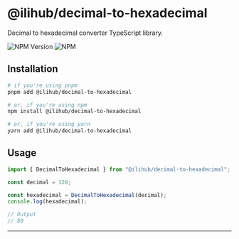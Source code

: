 # @ilihub/decimal-to-hexadecimal

Decimal to hexadecimal converter TypeScript library.

![NPM Version](https://img.shields.io/npm/v/%40ilihub%2Fdecimal-to-hexadecimal?color=33cd56&logo=npm)
![NPM](https://img.shields.io/npm/l/%40ilihub%2Fdecimal-to-hexadecimal)

## Installation

```bash
# if you're using pnpm
pnpm add @ilihub/decimal-to-hexadecimal

# or, if you're using npm
npm install @ilihub/decimal-to-hexadecimal

# or, if you're using yarn
yarn add @ilihub/decimal-to-hexadecimal
```

## Usage

```javascript
import { DecimalToHexadecimal } from "@ilihub/decimal-to-hexadecimal";

const decimal = 128;

const hexadecimal = DecimalToHexadecimal(decimal);
console.log(hexadecimal);

// Output
// 80
```

---

